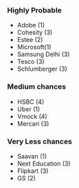 ### Highly Probable
* Adobe (1)
* Cohesity (3)
* Estee (2)
* Microsoft(1)
* Samsung Delhi (3)
* Tesco (3)
* Schlumberger (3)

### Medium chances
* HSBC (4)
* Uber (1)
* Vmock (4)
* Mercari (3)

### Very Less chances
* Saavan (1)
* Next Education (3)
* Flipkart (3)
* GS (2)
